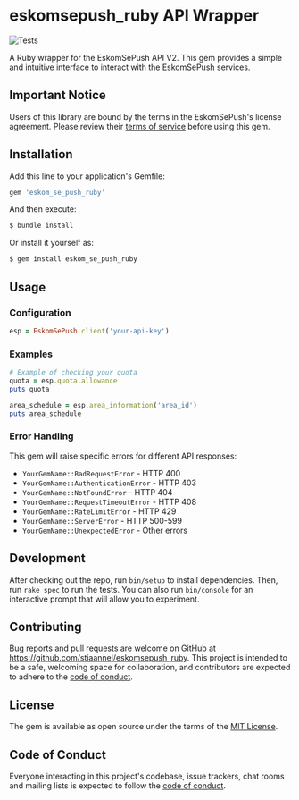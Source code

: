 # eskomsepush_ruby API Wrapper

![Tests](https://github.com/stiaannel/eskomsepush_ruby/actions/workflows/ci-cd.yml/badge.svg)


A Ruby wrapper for the EskomSePush API V2. This gem provides a simple and intuitive interface to interact with the EskomSePush services.

## Important Notice

Users of this library are bound by the terms in the EskomSePush's license agreement. Please review their [terms of service](https://sepush.co.za/license-agreement) before using this gem.

## Installation

Add this line to your application's Gemfile:

```ruby
gem 'eskom_se_push_ruby'
```

And then execute:

```bash
$ bundle install
```

Or install it yourself as:

```bash
$ gem install eskom_se_push_ruby
```

## Usage

### Configuration

```ruby
esp = EskomSePush.client('your-api-key')
```

### Examples

```ruby
# Example of checking your quota
quota = esp.quota.allowance
puts quota

area_schedule = esp.area_information('area_id')
puts area_schedule
```

### Error Handling

This gem will raise specific errors for different API responses:

- `YourGemName::BadRequestError` - HTTP 400
- `YourGemName::AuthenticationError` - HTTP 403
- `YourGemName::NotFoundError` - HTTP 404
- `YourGemName::RequestTimeoutError` - HTTP 408
- `YourGemName::RateLimitError` - HTTP 429
- `YourGemName::ServerError` - HTTP 500-599
- `YourGemName::UnexpectedError` - Other errors

## Development

After checking out the repo, run `bin/setup` to install dependencies. Then, run `rake spec` to run the tests. You can also run `bin/console` for an interactive prompt that will allow you to experiment.

## Contributing

Bug reports and pull requests are welcome on GitHub at https://github.com/stiaannel/eskomsepush_ruby. This project is intended to be a safe, welcoming space for collaboration, and contributors are expected to adhere to the [code of conduct](CODE_OF_CONDUCT.md).

## License

The gem is available as open source under the terms of the [MIT License](LICENSE.txt).

## Code of Conduct

Everyone interacting in this project's codebase, issue trackers, chat rooms and mailing lists is expected to follow the [code of conduct](CODE_OF_CONDUCT.md).
